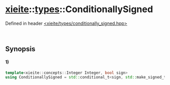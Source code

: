 # [xieite](../../xieite.md)\:\:[types](../../types.md)\:\:ConditionallySigned
Defined in header [<xieite/types/conditionally_signed.hpp>](../../../include/xieite/types/conditionally_signed.hpp)

&nbsp;

## Synopsis
#### 1)
```cpp
template<xieite::concepts::Integer Integer, bool sign>
using ConditionallySigned = std::conditional_t<sign, std::make_signed_t<Integer>, std::make_unsigned_t<Integer>>;
```

